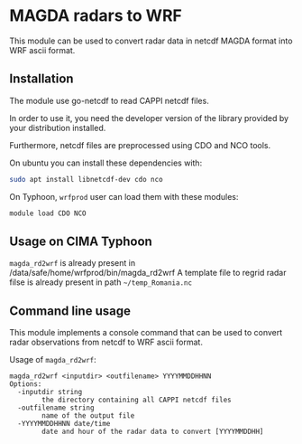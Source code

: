 # MAGDA radars to WRF

This module can be used to convert radar data in netcdf 
MAGDA format into WRF ascii format.

## Installation

The module use go-netcdf to read CAPPI netcdf files.

In order to use it, you need the developer version of the
library provided by your distribution installed.

Furthermore, netcdf files are preprocessed using CDO and NCO tools.

On ubuntu you can install these dependencies with:

```bash
sudo apt install libnetcdf-dev cdo nco
```

On Typhoon, `wrfprod` user can load them with these modules:

```bash
module load CDO NCO
```

## Usage on CIMA Typhoon

`magda_rd2wrf` is already present in /data/safe/home/wrfprod/bin/magda_rd2wrf
A template file to regrid radar filse is already present in path `~/temp_Romania.nc`

## Command line usage

This module implements a console command
that can be used to convert radar observations from
netcdf to WRF ascii format.

Usage of `magda_rd2wrf`:

```
magda_rd2wrf <inputdir> <outfilename> YYYYMMDDHHNN
Options:
  -inputdir string
        the directory containing all CAPPI netcdf files
  -outfilename string
        name of the output file
  -YYYYMMDDHHNN date/time
        date and hour of the radar data to convert [YYYYMMDDHH]
```

